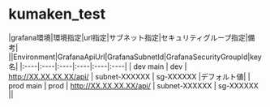 # kumaken_test

   |grafana環境|環境指定|url指定|サブネット指定|セキュリティグループ指定|備考|
   ||Environment|GrafanaApiUrl|GrafanaSubnetId|GrafanaSecurityGroupId|key名|
   |:----|:----|:----|:----|:----|:----|
   | dev main | dev | http://XX.XX.XX.XX/api/ | subnet-XXXXXX | sg-XXXXXX |デフォルト値|
   | prod main | prod | http://XX.XX.XX.XX/api/ | subnet-XXXXXX | sg-XXXXXX ||
